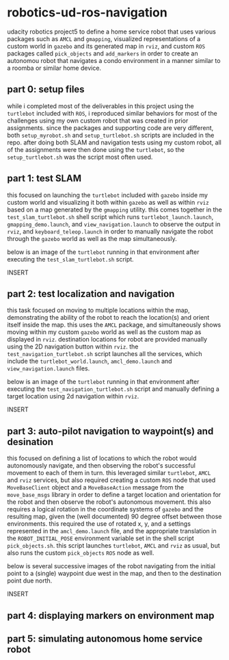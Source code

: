 # robotics-ud-ros-navigation
udacity robotics project5 to define a home service robot that uses various packages such as `AMCL` and `gmapping`, visualized representations of a custom world in `gazebo` and its generated map in `rviz`, and custom `ROS` packages called `pick_objects` and `add_markers` in order to create an autonomou robot that navigates a condo environment in a manner similar to a roomba or similar home device. 

## part 0: setup files
while i completed most of the deliverables in this project using the `turtlebot` included with `ROS`, i reproduced similar behaviors for most of the challenges using my own custom robot that was created in prior assignments.  since the packages and supporting code are very different, both `setup_myrobot.sh` and `setup_turtlebot.sh` scripts are included in the repo.  after doing both SLAM and navigation tests using my custom robot, all of the assignments were then done using the `turtlebot`, so the `setup_turtlebot.sh` was the script most often used. 

## part 1: test SLAM
this focused on launching the `turtlebot` included with `gazebo` inside my custom world and visualizing it both within `gazebo` as well as within `rviz` based on a map generated by the `gmapping` utility.  this comes together in the `test_slam_turtlebot.sh` shell script which runs `turtlebot_launch.launch`, `gmapping_demo.launch`, and `view_navigation.launch` to observe the output in `rviz`, and `keyboard_teleop.launch` in order to manually navigate the robot through the `gazebo` world as well as the map simultaneously.  

below is an image of the `turtlebot` running in that environment after executing the `test_slam_turtlebot.sh` script. 

INSERT 

## part 2: test localization and navigation
this task focused on moving to multiple locations within the map, demonstrating the ability of the robot to reach the location(s) and orient itself inside the map. this uses the `AMCL` package, and simultaneously shows moving within my custom `gazebo` world as well as the custom map as displayed in `rviz`.  destination locations for robot are provided manually using the 2D navigation button within `rviz`.  the `test_navigation_turtlebot.sh` script launches all the services, which include the `turtlebot_world.launch`, `amcl_demo.launch` and `view_navigation.launch` files. 

below is an image of the `turtlebot` running in that environment after executing the `test_navigation_turtlebot.sh` script and manually defining a target location using 2d navigation within `rviz`. 

INSERT

## part 3: auto-pilot navigation to waypoint(s) and desination
this focused on defining a list of locations to which the robot would autonomously navigate, and then observing the robot's successful movement to each of them in turn.  this leveraged similar `turtlebot`, `AMCL` and `rviz` services, but also required creating a custom `ROS` node that used `MoveBaseClient` object and a `MoveBaseAction` message from the `move_base_msgs` library in order to define a target location and orientation for the robot and then observe the robot's autonomous movement.  this also requires a logical rotation in the coordinate systems of `gazebo` and the resulting map, given the (well documented) 90 degree offset between those environments.  this required the use of rotated x, y, and a settings represented in the `amcl_demo.launch` file, and the appropriate translation in the `ROBOT_INITIAL_POSE` environment variable set in the shell script `pick_objects.sh`.  this script launches `turtlebot`, `AMCL` and `rviz` as usual, but also runs the custom `pick_objects` `ROS` node as well. 

below is several successive images of the robot navigating from the initial point to a (single) waypoint due west in the map, and then to the destination point due north.  

INSERT

## part 4: displaying markers on environment map


## part 5: simulating autonomous home service robot

